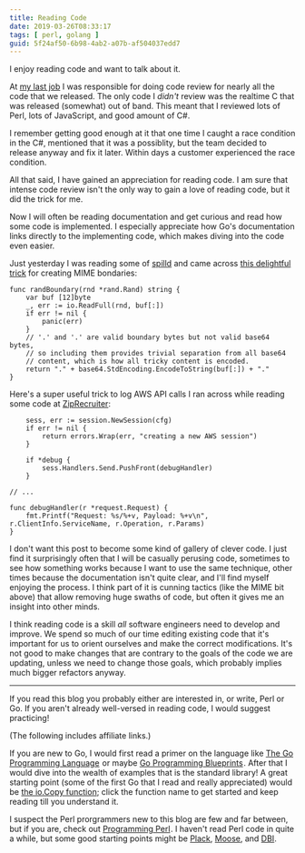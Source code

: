 ```yaml
---
title: Reading Code
date: 2019-03-26T08:33:17
tags: [ perl, golang ]
guid: 5f24af50-6b98-4ab2-a07b-af504037edd7
---
```

I enjoy reading code and want to talk about it.

<!--more-->

At [my last job](http://lynxguide.com/) I was responsible for doing code review
for nearly all the code that we released.  The only code I *didn't* review was
the realtime C that was released (somewhat) out of band.  This meant that I
reviewed lots of Perl, lots of JavaScript, and good amount of C#.

I remember getting good enough at it that one time I caught a race condition in
the C#, mentioned that it was a possiblity, but the team decided to release
anyway and fix it later.  Within days a customer experienced the race condition.

All that said, I have gained an appreciation for reading code.  I am sure that
intense code review isn't the only way to gain a love of reading code, but it
did the trick for me.

Now I will often be reading documentation and get curious and read how some code
is implemented.  I especially appreciate how Go's documentation links directly
to the implementing code, which makes diving into the code even easier.

Just yesterday I was reading some of
[spilld](https://github.com/spilled-ink/spilld) and came across [this delightful
trick](https://github.com/spilled-ink/spilld/blob/04871a6ebd3ab628d2f0cb4adb76cf95f743d072/email/msgbuilder/msgbuilder.go#L175-L185)
for creating MIME bondaries:
  
```golang
func randBoundary(rnd *rand.Rand) string {
	var buf [12]byte
	_, err := io.ReadFull(rnd, buf[:])
	if err != nil {
		panic(err)
	}
	// '.' and '.' are valid boundary bytes but not valid base64 bytes,
	// so including them provides trivial separation from all base64
	// content, which is how all tricky content is encoded.
	return "." + base64.StdEncoding.EncodeToString(buf[:]) + "."
}
```

Here's a super useful trick to log AWS API calls I ran across while reading some
code at [ZipRecruiter](https://web.archive.org/web/20190330183125/https://www.ziprecruiter.com/hiring/technology):

```golang
	sess, err := session.NewSession(cfg)
	if err != nil {
		return errors.Wrap(err, "creating a new AWS session")
	}

	if *debug {
		sess.Handlers.Send.PushFront(debugHandler)
	}

// ...

func debugHandler(r *request.Request) {
	fmt.Printf("Request: %s/%+v, Payload: %+v\n", r.ClientInfo.ServiceName, r.Operation, r.Params)
}
```

I don't want this post to become some kind of gallery of clever code.  I just
find it surprisingly often that I will be casually perusing code, sometimes to
see how something works because I want to use the same technique, other times
because the documentation isn't quite clear, and I'll find myself enjoying the
process.  I think part of it is cunning tactics (like the MIME bit above) that
allow removing huge swaths of code, but often it gives me an insight into other
minds.

I think reading code is a skill *all* software engineers need to develop and
improve.  We spend so much of our time editing existing code that it's important
for us to orient ourselves and make the correct modifications.  It's not good to
make changes that are contrary to the goals of the code we are updating, unless
we need to change those goals, which probably implies much bigger refactors
anyway.

---

If you read this blog you probably either are interested in, or write, Perl or
Go.  If you aren't already well-versed in reading code, I would suggest
practicing!

(The following includes affiliate links.)

If you are new to Go, I would first read a primer on the language like 
<a target="_blank" href="https://www.amazon.com/gp/product/0134190440/ref=as_li_tl?ie=UTF8&camp=1789&creative=9325&creativeASIN=0134190440&linkCode=as2&tag=afoolishmanif-20&linkId=44bc682044ff1b8a290c3c35c788e3e5">The Go Programming Language</a><img src="//ir-na.amazon-adsystem.com/e/ir?t=afoolishmanif-20&l=am2&o=1&a=0134190440" width="1" height="1" border="0" alt="" style="border:none !important; margin:0px !important;" />
or maybe 
<a target="_blank" href="https://www.amazon.com/gp/product/1786468948/ref=as_li_tl?ie=UTF8&camp=1789&creative=9325&creativeASIN=1786468948&linkCode=as2&tag=afoolishmanif-20&linkId=803e58234c448a8d1f4cc2693f2149b8">Go Programming Blueprints</a><img src="//ir-na.amazon-adsystem.com/e/ir?t=afoolishmanif-20&l=am2&o=1&a=1786468948" width="1" height="1" border="0" alt="" style="border:none !important; margin:0px !important;" />.
After that I would dive into the wealth of examples that is the standard
library!  A great starting point (some of the first Go that I read and really
appreciated) would be [the io.Copy function](https://golang.org/pkg/io/#Copy);
click the function name to get started and keep reading till you understand it.

I suspect the Perl prorgrammers new to this blog are few and far between, but
if you are, check out
<a target="_blank" href="https://www.amazon.com/gp/product/0596004923/ref=as_li_tl?ie=UTF8&camp=1789&creative=9325&creativeASIN=0596004923&linkCode=as2&tag=afoolishmanif-20&linkId=ae31522154a55fef2de1c5a9967493e9">Programming Perl</a><img src="//ir-na.amazon-adsystem.com/e/ir?t=afoolishmanif-20&l=am2&o=1&a=0596004923" width="1" height="1" border="0" alt="" style="border:none !important; margin:0px !important;" />.
I haven't read Perl code in quite a while, but some good starting points might
be [Plack](https://metacpan.org/pod/Plack),
[Moose](https://metacpan.org/pod/Moose), and
[DBI](https://metacpan.org/pod/DBI).

